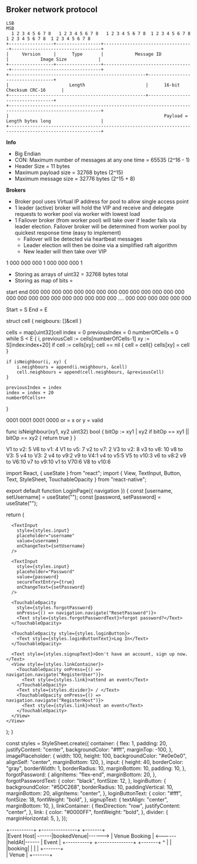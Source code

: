 ## Broker network protocol

```
LSB                                                                                                       MSB
  1 2 3 4 5 6 7 8   1 2 3 4 5 6 7 8   1 2 3 4 5 6 7 8  1 2 3 4 5 6 7 8   1 2 3 4 5 6 7 8  1 2 3 4 5 6 7 8  
+-----------------+-----------------+----------------------------------+----------------------------------+
|     Version     |      Type       |            Message ID            |            Image Size            | 
+-----------------+-----------------+----------------------------------+----------------------------------+
+----------------------------------------------------+----------------------------------+
|                       Length                       |      16-bit Checksum CRC-16      |
+----------------------------------------------------+----------------------------------+
+---------------------------------------------------------------------------------------------------------+
|                                                           Payload = Length bytes long                   |
+---------------------------------------------------------------------------------------------------------+
```

**Info**

- Big Endian
- CON: Maximum number of messages at any one time = 65535 (2^16 - 1)
- Header Size = 11 bytes 
- Maximum payload size = 32768 bytes (2^15)
- Maximum message size = 32776 bytes (2^15 + 8)

**Brokers**

- Broker pool uses Virtual IP address for pool to allow single access point
- 1 leader (active) broker will hold the VIP and receive and delegate requests to worker pool via worker with lowest load
- 1 Failover broker (from worker pool) will take over if leader fails via leader election. Failover broker will be determined from worker pool by quickest response time (easy to implement)
    - Failover will be detected via heartbeat messages
    - Leader election will then be doine via a simplified raft algorithm
    - New leader will then take over VIP

1 000 000 000 1 000 000 000 1 

- Storing as arrays of uint32 = 32768 bytes total 
- Storing as map of bits =

start                                                                                                                                                       end 
 000 000 000 000 000 000    000 000 000 000 000 000    000 000 000 000 000 000   000 000 000 000 000 000  .... 000 000 000 000 000 000    

Start = S
End = E

struct cell {
    neigbours: []&cell
}

cells = map[uint32]cell
index = 0
previousIndex = 0
numberOfCells = 0
while S < E {
    i, previousCell := cells[numberOfCells-1]
    xy := S[index:index+20]
    if cell := cells[xy]; cell == nil {
        cell = cell{}
        cells[xy] = cell
    }

    if isNeighbour(i, xy) {
        i.neighbours = append(i.neighbours, &cell)
        cell.neighbours = append(cell.neighbours, &previousCell)
    }

    previousIndex = index
    index = index + 20
    numberOfCells++
}



0001 0001
0001 0000  or = x or y = valid




func isNeighbour(xy1, xy2 uint32) bool {
    bitOp := xy1 | xy2
    if bitOp == xy1 || bitOp == xy2 {
        return true
    }
}


V1 to v2: 5
V6 to v1: 4
V1 to v5: 7
v2 to v7: 2
V3 to v2: 8
v3 to v8: 10
v8 to V3: 5
v4 to V3: 2
v4 to v9:2
v9 to V4:1
v4 to v5:5
V5 to v10:3
v6 to v8:2
v9 to V6:10
v7 to v9:10
v1 to V70:6
V8 to v10:6

import React, { useState } from "react";
import { View, TextInput, Button, Text, StyleSheet, TouchableOpacity } from "react-native";

export default function LoginPage({ navigation }) {
  const [username, setUsername] = useState("");
  const [password, setPassword] = useState("");

  return (
    <View style={styles.container}>
      <View style={styles.imagePlaceholder} />

      <TextInput
        style={styles.input}
        placeholder="username"
        value={username}
        onChangeText={setUsername}
      />
   
      <TextInput
        style={styles.input}
        placeholder="Password"
        value={password}
        secureTextEntry={true}
        onChangeText={setPassword}
      />
   
      <TouchableOpacity 
        style={styles.forgotPassword} 
        onPress={() => navigation.navigate("ResetPassword")}>
        <Text style={styles.forgotPasswordText}>forgot password?</Text>
      </TouchableOpacity>
   
      <TouchableOpacity style={styles.loginButton}>
        <Text style={styles.loginButtonText}>Log In</Text>
      </TouchableOpacity>

      <Text style={styles.signupText}>Don't have an account, sign up now.</Text>
      <View style={styles.linkContainer}>
        <TouchableOpacity onPress={() => navigation.navigate("RegisterUser")}>
          <Text style={styles.link}>attend an event</Text>
        </TouchableOpacity>
        <Text style={styles.divider}> / </Text>
        <TouchableOpacity onPress={() => navigation.navigate("RegisterHost")}>
          <Text style={styles.link}>host an event</Text>
        </TouchableOpacity>
      </View>
    </View>
  );
}

const styles = StyleSheet.create({
  container: {
    flex: 1,
    padding: 20,
    justifyContent: "center",
    backgroundColor: "#fff",
    marginTop: -100, 
  },
  imagePlaceholder: {
    width: 100,
    height: 100,
    backgroundColor: "#e0e0e0",
    alignSelf: "center",
    marginBottom: 120, 
  },
  input: {
    height: 40,
    borderColor: "gray",
    borderWidth: 1,
    borderRadius: 10, 
    marginBottom: 10,
    padding: 10,
  },
  forgotPassword: {
    alignItems: "flex-end",
    marginBottom: 20,
  },
  forgotPasswordText: {
    color: "black",
    fontSize: 12,
  },
  loginButton: {
    backgroundColor: "#5DC268",
    borderRadius: 10,
    paddingVertical: 10,
    marginBottom: 20,
    alignItems: "center",
  },
  loginButtonText: {
    color: "#fff",
    fontSize: 18,
    fontWeight: "bold",
  },
  signupText: {
    textAlign: "center",
    marginBottom: 10,
  },
  linkContainer: {
    flexDirection: "row",
    justifyContent: "center",
  },
  link: {
    color: "#0000FF",
    fontWeight: "bold",
  },
  divider: {
    marginHorizontal: 5,
  },
});


+----------+                                 +---------------+                          +-------+  
|Event Host|   ------|bookedVenue|------>    | Venue Booking |  <------|heldAt|------   | Event |
+----------+                                 +---------------+                          +-------+
                                                     ^
                                                     |
                                                     |
                                                 |booking|
                                                     |
                                                     |
                                                     |
                                                 +-------+   
                                                 | Venue |
                                                 +-------+